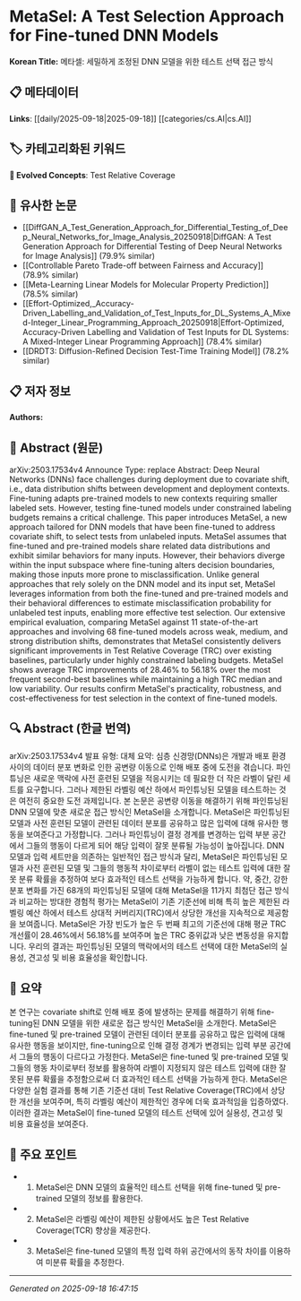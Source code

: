 
# MetaSel: A Test Selection Approach for Fine-tuned DNN Models

**Korean Title:** 메타셀: 세밀하게 조정된 DNN 모델을 위한 테스트 선택 접근 방식

## 📋 메타데이터

**Links**: [[daily/2025-09-18|2025-09-18]] [[categories/cs.AI|cs.AI]]

## 🏷️ 카테고리화된 키워드
**🚀 Evolved Concepts**: Test Relative Coverage

## 🔗 유사한 논문
- [[DiffGAN_A_Test_Generation_Approach_for_Differential_Testing_of_Deep_Neural_Networks_for_Image_Analysis_20250918|DiffGAN: A Test Generation Approach for Differential Testing of Deep Neural Networks for Image Analysis]] (79.9% similar)
- [[Controllable Pareto Trade-off between Fairness and Accuracy]] (78.9% similar)
- [[Meta-Learning Linear Models for Molecular Property Prediction]] (78.5% similar)
- [[Effort-Optimized,_Accuracy-Driven_Labelling_and_Validation_of_Test_Inputs_for_DL_Systems_A_Mixed-Integer_Linear_Programming_Approach_20250918|Effort-Optimized, Accuracy-Driven Labelling and Validation of Test Inputs for DL Systems: A Mixed-Integer Linear Programming Approach]] (78.4% similar)
- [[DRDT3: Diffusion-Refined Decision Test-Time Training Model]] (78.2% similar)

## 📋 저자 정보

**Authors:** 

## 📄 Abstract (원문)

arXiv:2503.17534v4 Announce Type: replace 
Abstract: Deep Neural Networks (DNNs) face challenges during deployment due to covariate shift, i.e., data distribution shifts between development and deployment contexts. Fine-tuning adapts pre-trained models to new contexts requiring smaller labeled sets. However, testing fine-tuned models under constrained labeling budgets remains a critical challenge. This paper introduces MetaSel, a new approach tailored for DNN models that have been fine-tuned to address covariate shift, to select tests from unlabeled inputs. MetaSel assumes that fine-tuned and pre-trained models share related data distributions and exhibit similar behaviors for many inputs. However, their behaviors diverge within the input subspace where fine-tuning alters decision boundaries, making those inputs more prone to misclassification. Unlike general approaches that rely solely on the DNN model and its input set, MetaSel leverages information from both the fine-tuned and pre-trained models and their behavioral differences to estimate misclassification probability for unlabeled test inputs, enabling more effective test selection. Our extensive empirical evaluation, comparing MetaSel against 11 state-of-the-art approaches and involving 68 fine-tuned models across weak, medium, and strong distribution shifts, demonstrates that MetaSel consistently delivers significant improvements in Test Relative Coverage (TRC) over existing baselines, particularly under highly constrained labeling budgets. MetaSel shows average TRC improvements of 28.46% to 56.18% over the most frequent second-best baselines while maintaining a high TRC median and low variability. Our results confirm MetaSel's practicality, robustness, and cost-effectiveness for test selection in the context of fine-tuned models.

## 🔍 Abstract (한글 번역)

arXiv:2503.17534v4 발표 유형: 대체
요약: 심층 신경망(DNNs)은 개발과 배포 환경 사이의 데이터 분포 변화로 인한 공변량 이동으로 인해 배포 중에 도전을 겪습니다. 파인튜닝은 새로운 맥락에 사전 훈련된 모델을 적응시키는 데 필요한 더 작은 라벨이 달린 세트를 요구합니다. 그러나 제한된 라벨링 예산 하에서 파인튜닝된 모델을 테스트하는 것은 여전히 중요한 도전 과제입니다. 본 논문은 공변량 이동을 해결하기 위해 파인튜닝된 DNN 모델에 맞춘 새로운 접근 방식인 MetaSel을 소개합니다. MetaSel은 파인튜닝된 모델과 사전 훈련된 모델이 관련된 데이터 분포를 공유하고 많은 입력에 대해 유사한 행동을 보여준다고 가정합니다. 그러나 파인튜닝이 결정 경계를 변경하는 입력 부분 공간에서 그들의 행동이 다르게 되어 해당 입력이 잘못 분류될 가능성이 높아집니다. DNN 모델과 입력 세트만을 의존하는 일반적인 접근 방식과 달리, MetaSel은 파인튜닝된 모델과 사전 훈련된 모델 및 그들의 행동적 차이로부터 라벨이 없는 테스트 입력에 대한 잘못 분류 확률을 추정하여 보다 효과적인 테스트 선택을 가능하게 합니다. 약, 중간, 강한 분포 변화를 가진 68개의 파인튜닝된 모델에 대해 MetaSel을 11가지 최첨단 접근 방식과 비교하는 방대한 경험적 평가는 MetaSel이 기존 기준선에 비해 특히 높은 제한된 라벨링 예산 하에서 테스트 상대적 커버리지(TRC)에서 상당한 개선을 지속적으로 제공함을 보여줍니다. MetaSel은 가장 빈도가 높은 두 번째 최고의 기준선에 대해 평균 TRC 개선률이 28.46%에서 56.18%를 보여주며 높은 TRC 중위값과 낮은 변동성을 유지합니다. 우리의 결과는 파인튜닝된 모델의 맥락에서의 테스트 선택에 대한 MetaSel의 실용성, 견고성 및 비용 효율성을 확인합니다.

## 📝 요약

본 연구는 covariate shift로 인해 배포 중에 발생하는 문제를 해결하기 위해 fine-tuning된 DNN 모델을 위한 새로운 접근 방식인 MetaSel을 소개한다. MetaSel은 fine-tuned 및 pre-trained 모델이 관련된 데이터 분포를 공유하고 많은 입력에 대해 유사한 행동을 보이지만, fine-tuning으로 인해 결정 경계가 변경되는 입력 부분 공간에서 그들의 행동이 다르다고 가정한다. MetaSel은 fine-tuned 및 pre-trained 모델 및 그들의 행동 차이로부터 정보를 활용하여 라벨이 지정되지 않은 테스트 입력에 대한 잘못된 분류 확률을 추정함으로써 더 효과적인 테스트 선택을 가능하게 한다. MetaSel은 다양한 실험 결과를 통해 기존 기준선 대비 Test Relative Coverage(TRC)에서 상당한 개선을 보여주며, 특히 라벨링 예산이 제한적인 경우에 더욱 효과적임을 입증하였다. 이러한 결과는 MetaSel이 fine-tuned 모델의 테스트 선택에 있어 실용성, 견고성 및 비용 효율성을 보여준다.

## 🎯 주요 포인트

- 1. MetaSel은 DNN 모델의 효율적인 테스트 선택을 위해 fine-tuned 및 pre-trained 모델의 정보를 활용한다.

- 2. MetaSel은 라벨링 예산이 제한된 상황에서도 높은 Test Relative Coverage(TCR) 향상을 제공한다.

- 3. MetaSel은 fine-tuned 모델의 특정 입력 하위 공간에서의 동작 차이를 이용하여 미분류 확률을 추정한다.

---

*Generated on 2025-09-18 16:47:15*